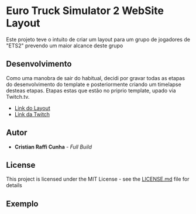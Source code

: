 # Euro Truck Simulator 2 WebSite Layout

Este projeto teve o intuito de criar um layout para um grupo de jogadores de "ETS2" prevendo um maior alcance deste grupo


## Desenvolvimento

Como uma manobra de sair do habitual, decidi por gravar todas as etapas do desenvolvimento do template e posteriormente criando um timelapse desteas etapas.
Etapas estas que estão no priprio template, upado via Twitch.tv.

* [Link do Layout](https://crcunha.github.io/ETSLayout/)
* [Link da Twitch](https://www.twitch.tv/collections/9HJVNcBJghX4Pg)

## Autor

* **Cristian Raffi Cunha** - *Full Build* 

## License

This project is licensed under the MIT License - see the [LICENSE.md](LICENSE.md) file for details

## Exemplo
<img width="200" serc="https://crcunha.github.io/ETSLayout/cap.png">
